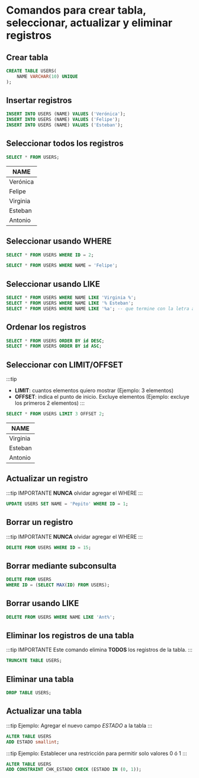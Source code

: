 # Comandos para crear tabla, seleccionar, actualizar y eliminar registros

## Crear tabla

```sql
CREATE TABLE USERS(
	NAME VARCHAR(10) UNIQUE
);
```

## Insertar registros

```sql
INSERT INTO USERS (NAME) VALUES ('Verónica');
INSERT INTO USERS (NAME) VALUES ('Felipe');
INSERT INTO USERS (NAME) VALUES ('Esteban');
```

## Seleccionar todos los registros

```sql
SELECT * FROM USERS;
```

| NAME          |
| ------------- |
| Verónica      |
| Felipe        |
| Virginia      |
| Esteban       |
| Antonio       |



## Seleccionar usando WHERE

```sql
SELECT * FROM USERS WHERE ID = 2;

SELECT * FROM USERS WHERE NAME = 'Felipe';
```


## Seleccionar usando LIKE

```sql
SELECT * FROM USERS WHERE NAME LIKE 'Virginia %';
SELECT * FROM USERS WHERE NAME LIKE '% Esteban';
SELECT * FROM USERS WHERE NAME LIKE '%a'; -- que termine con la letra a
```


## Ordenar los registros

```sql
SELECT * FROM USERS ORDER BY id DESC;
SELECT * FROM USERS ORDER BY id ASC;
```


## Seleccionar con LIMIT/OFFSET

:::tip
- **LIMIT**: cuantos elementos quiero mostrar (Ejemplo: 3 elementos)
- **OFFSET**: indica el punto de inicio. Excluye elementos (Ejemplo: excluye los primeros 2 elementos)
:::


```sql
SELECT * FROM USERS LIMIT 3 OFFSET 2;
```

| NAME          |
| ------------- |
| Virginia      |
| Esteban       |
| Antonio       |


## Actualizar un registro

:::tip IMPORTANTE
**NUNCA** olvidar agregar el WHERE
:::

```sql
UPDATE USERS SET NAME = 'Pepito' WHERE ID = 1;
```


## Borrar un registro

:::tip IMPORTANTE
**NUNCA** olvidar agregar el WHERE
:::

```sql
DELETE FROM USERS WHERE ID = 15;
```


## Borrar mediante subconsulta

```sql
DELETE FROM USERS
WHERE ID = (SELECT MAX(ID) FROM USERS);
```


## Borrar usando LIKE

```sql
DELETE FROM USERS WHERE NAME LIKE 'Ant%';   
```


## Eliminar los registros de una tabla

:::tip IMPORTANTE
Este comando elimina **TODOS** los registros de la tabla.
:::

```sql
TRUNCATE TABLE USERS;
```


## Eliminar una tabla

```sql
DROP TABLE USERS;
```

## Actualizar una tabla

:::tip Ejemplo: Agregar el nuevo campo *ESTADO* a la tabla
:::

```sql
ALTER TABLE USERS
ADD ESTADO smallint;
```

:::tip Ejemplo: Establecer una restricción para permitir solo valores 0 ó 1
:::

```sql
ALTER TABLE USERS
ADD CONSTRAINT CHK_ESTADO CHECK (ESTADO IN (0, 1));
```
